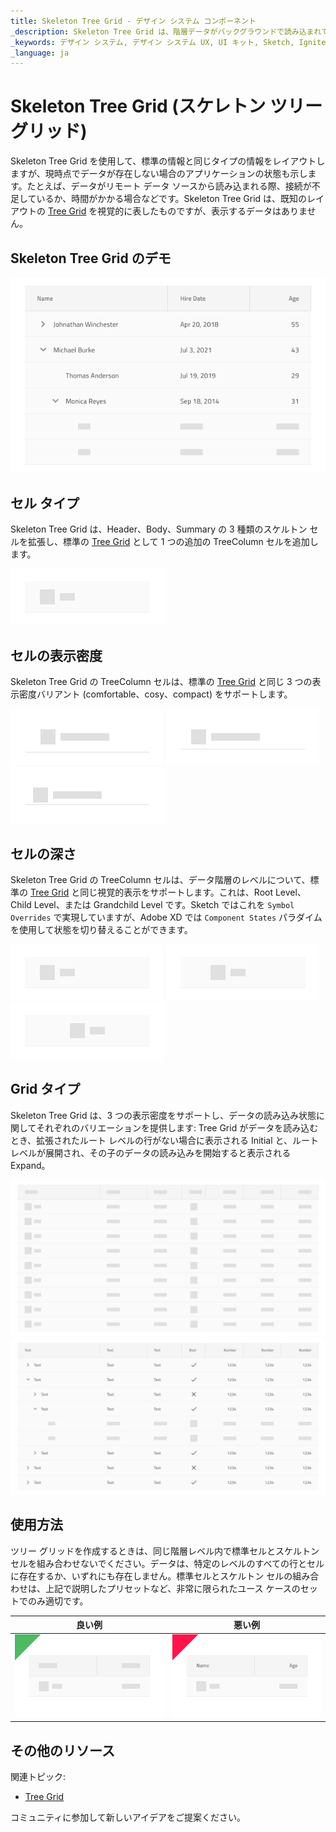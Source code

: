 ```yaml
---
title: Skeleton Tree Grid - デザイン システム コンポーネント
_description: Skeleton Tree Grid は、階層データがバックグラウンドで読み込まれているときに表示される Tree Grid コンポーネントであり、セルに表形式でコンテンツを提供します。
_keywords: デザイン システム, デザイン システム UX, UI キット, Sketch, Ignite UI for Angular, Sketch to Angular, Angular, Angular デザイン システム, Sketch からコードをエクスポート, Angular 用のデザイン キット, Sketch HTML, Sketch to HTML, Sketch UI キット
_language: ja
---
```


# Skeleton Tree Grid (スケレトン ツリー グリッド)

Skeleton Tree Grid を使用して、標準の情報と同じタイプの情報をレイアウトしますが、現時点でデータが存在しない場合のアプリケーションの状態も示します。たとえば、データがリモート データ ソースから読み込まれる際、接続が不足しているか、時間がかかる場合などです。Skeleton Tree Grid は、既知のレイアウトの [Tree Grid](tree-grid.md) を視覚的に表したものですが、表示するデータはありません。

## Skeleton Tree Grid のデモ

<img class="responsive-img" src="../images/tree_grid_skeleton_demo.png" srcset="../images/tree_grid_skeleton_demo@2x.png 2x" />

## セル タイプ

Skeleton Tree Grid は、Header、Body、Summary の 3 種類のスケルトン セルを拡張し、標準の [Tree Grid](tree-grid.md) として 1 つの追加の TreeColumn セルを追加します。

<img class="responsive-img" src="../images/tree_grid_skeleton_column_cell.png" srcset="../images/tree_grid_skeleton_column_cell@2x.png 2x" />

## セルの表示密度

Skeleton Tree Grid の TreeColumn セルは、標準の [Tree Grid](tree-grid.md) と同じ 3 つの表示密度バリアント (comfortable、cosy、compact) をサポートします。

<img class="responsive-img" src="../images/tree_grid_skeleton_column_cell_comfortable.png" srcset="../images/tree_grid_skeleton_column_cell_comfortable@2x.png 2x" />
<img class="responsive-img" src="../images/tree_grid_skeleton_column_cell_cosy.png" srcset="../images/tree_grid_skeleton_column_cell_cosy@2x.png 2x" />
<img class="responsive-img" src="../images/tree_grid_skeleton_column_cell_compact.png" srcset="../images/tree_grid_skeleton_column_cell_compact@2x.png 2x" />

## セルの深さ

Skeleton Tree Grid の TreeColumn セルは、データ階層のレベルについて、標準の [Tree Grid](tree-grid.md) と同じ視覚的表示をサポートします。これは、Root Level、Child Level、または Grandchild Level です。Sketch ではこれを `Symbol Overrides` で実現していますが、Adobe XD では `Component States` パラダイムを使用して状態を切り替えることができます。

<img class="responsive-img" src="../images/tree_grid_skeleton_cell_body_root_level.png" srcset="../images/tree_grid_skeleton_cell_body_root_level@2x.png 2x" />
<img class="responsive-img" src="../images/tree_grid_skeleton_cell_body_child_level.png" srcset="../images/tree_grid_skeleton_cell_body_child_level@2x.png 2x" />
<img class="responsive-img" src="../images/tree_grid_skeleton_cell_body_grandchild_level.png" srcset="../images/tree_grid_skeleton_cell_body_grandchild_level@2x.png 2x" />

## Grid タイプ

Skeleton Tree Grid は、3 つの表示密度をサポートし、データの読み込み状態に関してそれぞれのバリエーションを提供します: Tree Grid がデータを読み込むとき、拡張されたルート レベルの行がない場合に表示される Initial と、ルート レベルが展開され、その子のデータの読み込みを開始すると表示される Expand。

<img class="responsive-img" src="../images/tree_grid_skeleton_initial.png" srcset="../images/tree_grid_skeleton_initial@2x.png 2x" />
<img class="responsive-img" src="../images/tree_grid_skeleton_expand.png" srcset="../images/tree_grid_skeleton_expand@2x.png 2x" />

## 使用方法

ツリー グリッドを作成するときは、同じ階層レベル内で標準セルとスケルトン セルを組み合わせないでください。データは、特定のレベルのすべての行とセルに存在するか、いずれにも存在しません。標準セルとスケルトン セルの組み合わせは、上記で説明したプリセットなど、非常に限られたユース ケースのセットでのみ適切です。

| 良い例                                                                                                | 悪い例                                                                                                 |
| ------------------------------------------------------------------------------------------------- | ----------------------------------------------------------------------------------------------------- |
| <img class="responsive-img" src="../images/tree_grid_skeleton_do1.png" srcset="../images/tree_grid_skeleton_do1@2x.png 2x" /> | <img class="responsive-img" src="../images/tree_grid_skeleton_dont1.png" srcset="../images/tree_grid_skeleton_dont1@2x.png 2x" /> |

## その他のリソース

関連トピック:

- [Tree Grid](tree-grid.md)
  <div class="divider--half"></div>

コミュニティに参加して新しいアイデアをご提案ください。
